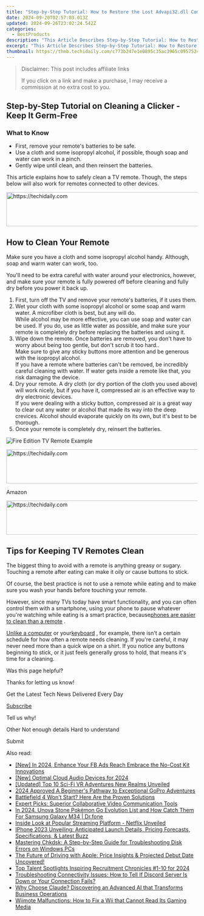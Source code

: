 ```yaml
---
title: "Step-by-Step Tutorial: How to Restore the Lost Advapi32.dll Component on Windows"
date: 2024-09-20T02:57:03.013Z
updated: 2024-09-26T23:02:24.542Z
categories:
  - BestProducts
description: "This Article Describes Step-by-Step Tutorial: How to Restore the Lost Advapi32.dll Component on Windows"
excerpt: "This Article Describes Step-by-Step Tutorial: How to Restore the Lost Advapi32.dll Component on Windows"
thumbnail: https://thmb.techidaily.com/c773b247e1e0895c35ac3965c0957524900af663f812d6e184693495dab0728b.jpg
---
```


>  Disclaimer: This post includes affiliate links
>
>  If you click on a link and make a purchase, I may receive a commission at no extra cost to you.
>

## Step-by-Step Tutorial on Cleaning a Clicker - Keep It Germ-Free
### What to Know

* First, remove your remote's batteries to be safe.
* Use a cloth and some isopropyl alcohol, if possible, though soap and water can work in a pinch.
* Gently wipe until clean, and then reinsert the batteries.

 This article explains how to safely clean a TV remote. Though, the steps below will also work for remotes connected to other devices.

<!-- affiliate ads begin -->
<a href="https://ursime.pxf.io/c/5597632/2136536/16384" target="_top" id="2136536">
  <img src="//a.impactradius-go.com/display-ad/16384-2136536" border="0" alt="https://techidaily.com" width="728" height="90"/>
</a>
<img height="0" width="0" src="https://ursime.pxf.io/i/5597632/2136536/16384" style="position:absolute;visibility:hidden;" border="0" />
<!-- affiliate ads end -->

## How to Clean Your Remote

 Make sure you have a cloth and some isopropyl alcohol handy. Although, soap and warm water can work, too.

 You'll need to be extra careful with water around your electronics, however, and make sure your remote is fully powered off before cleaning and fully dry before you power it back up.

1. First, turn off the TV and remove your remote's batteries, if it uses them.
2. Wet your cloth with some isopropyl alcohol or some soap and warm water. A microfiber cloth is best, but any will do.  
 While alcohol may be more effective, you can use soap and water can be used. If you do, use as little water as possible, and make sure your remote is completely dry before replacing the batteries and using it.
3. Wipe down the remote. Once batteries are removed, you don't have to worry about being too gentle, but don't scrub it too hard..  
 Make sure to give any sticky buttons more attention and be generous with the isopropyl alcohol.  
 If you have a remote where batteries can't be removed, be incredibly careful cleaning with water. If water gets inside a remote like that, you risk damaging the device.
4. Dry your remote. A dry cloth (or dry portion of the cloth you used above) will work nicely, but if you have it, compressed air is an effective way to dry electronic devices.  
 If you were dealing with a sticky button, compressed air is a great way to clear out any water or alcohol that made its way into the deep crevices. Alcohol should evaporate quickly on its own, but it's best to be thorough.
5. Once your remote is completely dry, reinsert the batteries.

![Fire Edition TV Remote Example](https://www.lifewire.com/thmb/j_1VlEaUxj1pUKnYyeA5gkLraRI=/1500x0/filters:no_upscale():max_bytes(150000):strip_icc():format(webp)/insignia-fire-edition-tv-remote-xx-f5ac25aa0e54455381ea0895dfd4d5b1.jpg)

<!-- affiliate ads begin -->
<a href="https://appsumo.8odi.net/c/5597632/2151884/7443" target="_top" id="2151884">
  <img src="//a.impactradius-go.com/display-ad/7443-2151884" border="0" alt="https://techidaily.com" width="728" height="90"/>
</a>
<img height="0" width="0" src="https://appsumo.8odi.net/i/5597632/2151884/7443" style="position:absolute;visibility:hidden;" border="0" />
<!-- affiliate ads end -->

Amazon

<!-- affiliate ads begin -->
<a href="https://appsumo.8odi.net/c/5597632/2082535/7443" target="_top" id="2082535">
  <img src="//a.impactradius-go.com/display-ad/7443-2082535" border="0" alt="https://techidaily.com" width="728" height="90"/>
</a>
<img height="0" width="0" src="https://appsumo.8odi.net/i/5597632/2082535/7443" style="position:absolute;visibility:hidden;" border="0" />
<!-- affiliate ads end -->

## Tips for Keeping TV Remotes Clean

 The biggest thing to avoid with a remote is anything greasy or sugary. Touching a remote after eating can make it oily or cause buttons to stick.

 Of course, the best practice is not to use a remote while eating and to make sure you wash your hands before touching your remote.

 However, since many TVs today have smart functionality, and you can often control them with a smartphone, using your phone to pause whatever you're watching while eating is a smart practice, because[phones are easier to clean than a remote](https://www.lifewire.com/how-to-clean-phone-screen-4688907) .

[Unlike a computer](https://www.lifewire.com/clean-your-pc-5074108) or your[keyboard](https://www.lifewire.com/how-to-clean-a-computer-keyboard-4842327) , for example, there isn't a certain schedule for how often a remote needs cleaning. If you're careful, it may never need more than a quick wipe on a shirt. If you notice any buttons beginning to stick, or it just feels generally gross to hold, that means it's time for a cleaning.

Was this page helpful?

Thanks for letting us know!

 Get the Latest Tech News Delivered Every Day

[Subscribe](https://www.lifewire.com/#)

Tell us why!

 Other  Not enough details  Hard to understand

 Submit

<ins class="adsbygoogle"
     style="display:block"
     data-ad-format="autorelaxed"
     data-ad-client="ca-pub-7571918770474297"
     data-ad-slot="1223367746"></ins>

<ins class="adsbygoogle"
     style="display:block"
     data-ad-client="ca-pub-7571918770474297"
     data-ad-slot="8358498916"
     data-ad-format="auto"
     data-full-width-responsive="true"></ins>

<span class="atpl-alsoreadstyle">Also read:</span>
<div><ul>
<li><a href="https://facebook-clips.techidaily.com/new-in-2024-enhance-your-fb-ads-reach-embrace-the-no-cost-kit-innovations/"><u>[New] In 2024, Enhance Your FB Ads Reach Embrace the No-Cost Kit Innovations</u></a></li>
<li><a href="https://screen-mirroring-recording.techidaily.com/new-optimal-cloud-audio-devices-for-2024/"><u>[New] Optimal Cloud Audio Devices for 2024</u></a></li>
<li><a href="https://fox-glue.techidaily.com/updated-top-10-sci-fi-vr-adventures-new-realms-unveiled/"><u>[Updated] Top 10 Sci-Fi VR Adventures New Realms Unveiled</u></a></li>
<li><a href="https://fox-access.techidaily.com/2024-approved-a-beginners-pathway-to-exceptional-gopro-adventures/"><u>2024 Approved A Beginner's Pathway to Exceptional GoPro Adventures</u></a></li>
<li><a href="https://win-answers.techidaily.com/1722994208189-battlefield-4-wont-start-here-are-the-proven-solutions/"><u>Battlefield 4 Won't Start? Here Are the Proven Solutions</u></a></li>
<li><a href="https://techno-recovery.techidaily.com/expert-picks-superior-collaborative-video-communication-tools/"><u>Expert Picks: Superior Collaborative Video Communication Tools</u></a></li>
<li><a href="https://change-location.techidaily.com/in-2024-unova-stone-pokemon-go-evolution-list-and-how-catch-them-for-samsung-galaxy-m34-drfone-by-drfone-virtual-android/"><u>In 2024, Unova Stone Pokémon Go Evolution List and How Catch Them For Samsung Galaxy M34 | Dr.fone</u></a></li>
<li><a href="https://techno-recovery.techidaily.com/inside-look-at-popular-streaming-platform-netflix-unveiled/"><u>Inside Look at Popular Streaming Platform - Netflix Unveiled</u></a></li>
<li><a href="https://techno-recovery.techidaily.com/iphone-2023-unveiling-anticipated-launch-details-pricing-forecasts-specifications-and-latest-buzz/"><u>IPhone 2023 Unveiling: Anticipated Launch Details, Pricing Forecasts, Specifications, & Latest Buzz</u></a></li>
<li><a href="https://techno-recovery.techidaily.com/mastering-chkdsk-a-step-by-step-guide-for-troubleshooting-disk-errors-on-windows-pcs/"><u>Mastering Chkdsk: A Step-by-Step Guide for Troubleshooting Disk Errors on Windows PCs</u></a></li>
<li><a href="https://techno-recovery.techidaily.com/the-future-of-driving-with-apple-price-insights-and-projected-debut-date-uncovered/"><u>The Future of Driving with Apple: Price Insights & Projected Debut Date Uncovered!</u></a></li>
<li><a href="https://facebook-video-footage.techidaily.com/top-talent-spotlights-inspiring-recruitment-chronicles-1-10-for-2024/"><u>Top Talent Spotlights Inspiring Recruitment Chronicles #1-10 for 2024</u></a></li>
<li><a href="https://techno-recovery.techidaily.com/troubleshooting-connectivity-issues-how-to-tell-if-discord-server-is-down-or-your-connection-fails/"><u>Troubleshooting Connectivity Issues: How to Tell If Discord Server Is Down or Your Connection Fails?</u></a></li>
<li><a href="https://tech-haven.techidaily.com/why-choose-claude-discovering-an-advanced-ai-that-transforms-business-operations/"><u>Why Choose Claude? Discovering an Advanced AI that Transforms Business Operations</u></a></li>
<li><a href="https://techno-recovery.techidaily.com/wiimote-malfunctions-how-to-fix-a-wii-that-cannot-read-its-gaming-media/"><u>Wiimote Malfunctions: How to Fix a Wii that Cannot Read Its Gaming Media</u></a></li>
</ul></div>

